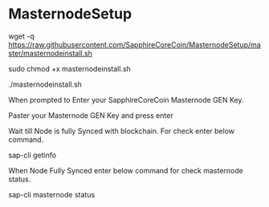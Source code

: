 # MasternodeSetup

wget -q https://raw.githubusercontent.com/SapphireCoreCoin/MasternodeSetup/master/masternodeinstall.sh

sudo chmod +x masternodeinstall.sh

./masternodeinstall.sh

When prompted to Enter your SapphireCoreCoin Masternode GEN Key.

Paster your Masternode GEN Key and press enter

Wait till Node is fully Synced with blockchain. For check enter below command.

sap-cli getinfo

When Node Fully Synced enter below command for check masternode status.

sap-cli masternode status
